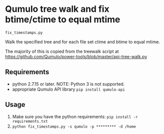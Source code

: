 # Qumulo tree walk and fix btime/ctime to equal mtime

`fix_timestamps.py`

Walk the specified tree and for each file set ctime and btime to equal mtime.

The majority of this is copied from the treewalk script at 
https://github.com/Qumulo/power-tools/blob/master/api-tree-walk.py

## Requirements
* python 2.7.15 or later.  NOTE: Python 3 is not supported.
* appropriate Qumulo API library `pip install qumulo-api`

## Usage
1. Make sure you have the python requirements: `pip install -r requirements.txt`
2. `python fix_timestamps.py -s qumulo -p ********* -d /home`


